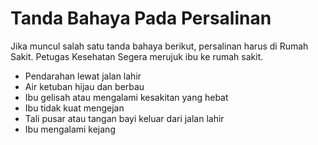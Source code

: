 # Tanda Bahaya Pada Persalinan

Jika muncul salah satu tanda bahaya berikut, persalinan harus di Rumah Sakit. Petugas Kesehatan Segera merujuk ibu ke rumah sakit.

- Pendarahan lewat jalan lahir
- Air ketuban hijau dan berbau
- Ibu gelisah atau mengalami kesakitan yang hebat
- Ibu tidak kuat mengejan
- Tali pusar atau tangan bayi keluar dari jalan lahir
- Ibu mengalami kejang